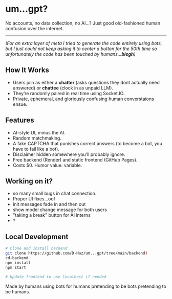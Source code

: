 # um...gpt?

No accounts, no data collection, no AI...? Just good old-fashioned human confusion over the internet.

___

_(For an extra layer of meta I tried to generate the code entirely using bots, but I just could not keep asking it to center a button for the 50th time so unfortunately the code has been touched by humans...**blegh**)_

## How It Works

- Users join as either a **chatter** (asks questions they dont actually need answered) or **chattee** (clock in as unpaid LLM).
- They’re randomly paired in real time using Socket.IO.
- Private, ephemeral, and gloriously confusing human converstaions ensue.

## Features

- AI-style UI, minus the AI.
- Random matchmaking.
- A fake CAPTCHA that punishes correct answers (to become a bot, you have to fail like a bot).
- Disclaimer hidden somewhere you’ll probably ignore.
- Free backend (Render) and static frontend (GitHub Pages).
- Costs $0. Humor value: variable.

## Working on it?

- so many small bugs in chat connection.
- Proper UI fixes...oof
- init messages fade in and then out
- show model change message for both users
- "taking a break" button for AI interns
- ?

## Local Development

```bash
# Clone and install backend
git clone https://github.com/D-Haz/um...gpt/tree/main/backend)
cd-backend
npm install
npm start

# Update frontend to use localhost if needed
```

Made by humans using bots for humans pretending to be bots pretending to be humans.
